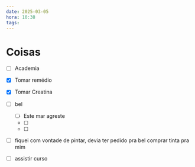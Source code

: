 ```yaml
---
date: 2025-03-05
hora: 10:38
tags:
---
```





# Coisas
- [ ] Academia
- [x] Tomar remédio
- [x] Tomar Creatina
- [ ] bel
	- [ ] Este mar agreste
	- [ ] 
	- [ ] 
- [ ] fiquei com vontade de pintar, devia ter pedido pra bel comprar tinta pra mim
- [ ] assistir curso

